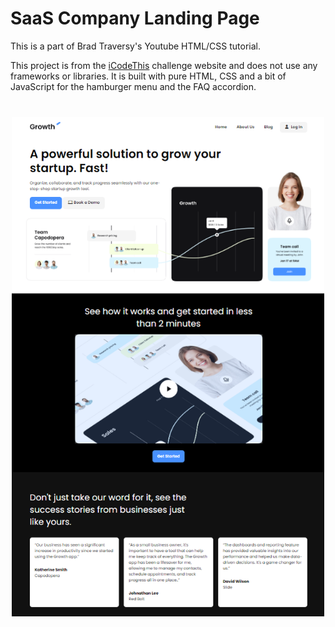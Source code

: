 # SaaS Company Landing Page

This is a part of Brad Traversy's Youtube HTML/CSS tutorial.

This project is from the [iCodeThis](https://icodethis.com/?ref=traversy) challenge website and does not use any frameworks or libraries. It is built with pure HTML, CSS and a bit of JavaScript for the hamburger menu and the FAQ accordion.

<img src="./images/screen.png" width="500" style="display:block;margin: 40px auto" />
